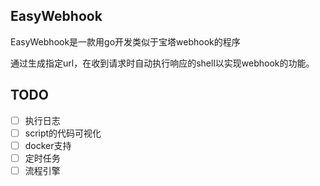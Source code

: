 ## EasyWebhook
EasyWebhook是一款用go开发类似于宝塔webhook的程序

通过生成指定url，在收到请求时自动执行响应的shell以实现webhook的功能。

## TODO
 - [ ] 执行日志
 - [ ] script的代码可视化
 - [ ] docker支持
 - [ ] 定时任务
 - [ ] 流程引擎